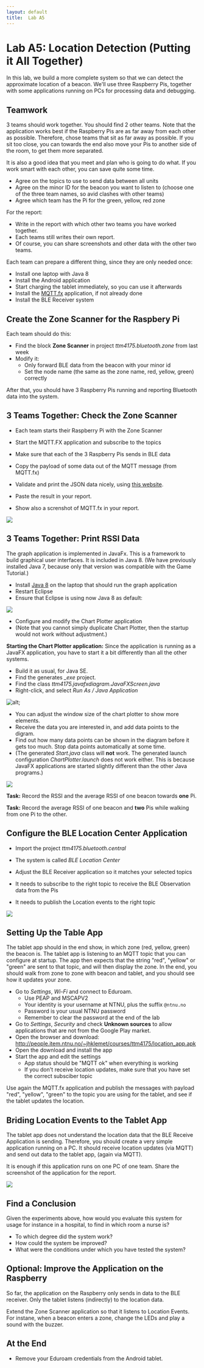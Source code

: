 ```yaml
---
layout: default
title:  Lab A5
---
```


# Lab A5: Location Detection (Putting it All Together)

In this lab, we build a more complete system so that we can detect the approximate location of a beacon. We'll use three Raspberry Pis, together with some applications running on PCs for processing data and debugging.




## Teamwork

3 teams should work together. You should find 2 other teams. Note that the application works best if the Raspberry Pis are as far away from each other as possible. Therefore, chose teams that sit as far away as possible. If you sit too close, you can towards the end also move your Pis to another side of the room, to get them more separated.

It is also a good idea that you meet and plan who is going to do what. If you work smart with each other, you can save quite some time.

* Agree on the topics to use to send data between all units
* Agree on the minor ID for the beacon you want to listen to (choose one of the three team names, so avid clashes with other teams)
* Agree which team has the Pi for the green, yellow, red zone 

For the report:

* Write in the report with which other two teams you have worked together.
* Each teams still writes their own report.
* Of course, you can share screenshots and other data with the other two teams.

Each team can prepare a different thing, since they are only needed once:

* Install one laptop with Java 8
* Install the Android application
* Start charging the tablet immediately, so you can use it afterwards
* Install the [MQTT.fx][MQTT.fx] application, if not already done
* Install the BLE Receiver system

[MQTT.fx]: ../a3/mqtt.html


## Create the Zone Scanner for the Raspbery Pi

Each team should do this:

* Find the block **Zone Scanner** in project *ttm4175.bluetooth.zone* from last week
* Modify it:
  * Only forward BLE data from the beacon with your minor id
  * Set the node name (the same as the zone name, red, yellow, green) correctly

After that, you should have 3 Raspberry Pis running and reporting Bluetooth data into the system.


## 3 Teams Together: Check the Zone Scanner

* Each team starts their Raspberry Pi with the Zone Scanner
* Start the MQTT.FX application and subscribe to the topics
* Make sure that each of the 3 Raspberry Pis sends in BLE data

* Copy the payload of some data out of the MQTT message (from MQTT.fx)
* Validate and print the JSON data nicely, using [this website][json].
* Paste the result in your report.
* Show also a screnshot of MQTT.fx in your report.

[json]: http://jsonlint.com/

![](images/system1.png)


## 3 Teams Together: Print RSSI Data

The graph application is implemented in JavaFx. This is a framework to build graphical user interfaces. It is included in Java 8. (We have previously installed Java 7, because only that version was compatible with the Game Tutorial.)

* Install [Java 8][Java 8] on the laptop that should run the graph application
* Restart Eclipse
* Ensure that Eclipse is using now Java 8 as default:

![](images/eclipse-java-preference.png)

* Configure and modify the Chart Plotter application
* (Note that you cannot simply duplicate Chart Plotter, then the startup would not work without adjustment.)

[Java 8]: http://www.oracle.com/technetwork/java/javase/downloads/index.html

**Starting the Chart Plotter application:** Since the application is running as a JavaFX application, you have to start it a bit differently than all the other systems.

* Build it as usual, for Java SE.
* Find the generates *_exe* project.
* Find the class *ttm4175.javafxdiagram.JavaFXScreen.java*
* Right-click, and select *Run As / Java Application*

![alt](images/start-chart-plotter.png);

* You can adjust the window size of the chart plotter to show more elements.
* Receive the data you are interested in, and add data points to the digram. 
* Find out how many data points can be shown in the diagram before it gets too much. Stop data points automatically at some time.
* (The generated *Start.java* class will **not** work. The generated launch configuration *ChartPlotter.launch* does not work either. This is because JavaFX applications are started slightly different than the other Java programs.) 

![](images/system2.png)

**Task:** Record the RSSI and the average RSSI of one beacon towards **one** Pi.

**Task:** Record the average RSSI of one beacon and **two** Pis while walking from one Pi to the other.


## Configure the BLE Location Center Application

* Import the project *ttm4175.bluetooth.central*
* The system is called *BLE Location Center*

* Adjust the BLE Receiver application so it matches your selected topics
* It needs to subscribe to the right topic to receive the BLE Observation data from the Pis
* It needs to publish the Location events to the right topic

![](images/system3.png)

## Setting Up the Table App

The tablet app should in the end show, in which zone (red, yellow, green) the beacon is. The tablet app is listening to an MQTT topic that you can configure at startup. The app then expects that the string "red", "yellow" or "green" are sent to that topic, and will then display the zone.
In the end, you should walk from zone to zone with beacon and tablet, and you should see how it updates your zone.

* Go to *Settings*, *Wi-Fi* and connect to Eduroam.
  * Use PEAP and MSCAPV2
  * Your identity is your username at NTNU, plus the suffix `@ntnu.no`
  * Password is your usual NTNU password
  * Remember to clear the password at the end of the lab
* Go to *Settings*, *Security* and check **Unknown sources** to allow applications that are not from the Google Play market.
* Open the browser and download: http://people.item.ntnu.no/~jhklemet/courses/ttm4175/location_app.apk
* Open the download and install the app
* Start the app and edit the settings
    - App status should be "MQTT ok" when everything is working
    - If you don't receive location updates, make sure that you have set the correct subsciber topic
    
 Use again the MQTT.fx application and publish the messages with payload "red", "yellow", "green" to the topic you are using for the tablet, and see if the tablet updates the location.
 

## Briding Location Events to the Tablet App

The tablet app does not understand the location data that the BLE Receive Application is sending. Therefore, you should create a very simple application running on a PC. It should receive location updates (via MQTT) and send out data to the tablet app, (again via MQTT). 

It is enough if this application runs on one PC of one team. Share the screenshot of the application for the report.

![](images/system4.png)


## Find a Conclusion

Given the experiments above, how would you evaluate this system for usage for instance in a hospital, to find in which room a nurse is?

* To which degree did the system work?
* How could the system be improved?
* What were the conditions under which you have tested the system?


## Optional: Improve the Application on the Raspberry

So far, the application on the Raspberry only sends in data to the BLE receiver. Only the tablet listens (indirectly) to the location data. 

Extend the Zone Scanner application so that it listens to Location Events. For instane, when a beacon enters a zone, change the LEDs and play a sound with the buzzer.

    
## At the End

* Remove your Eduroam credentials from the Android tablet.
